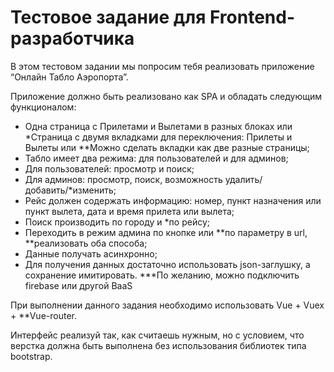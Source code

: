 # Тестовое задание для Frontend-разработчика

В этом тестовом задании мы попросим тебя реализовать приложение “Онлайн Табло Аэропорта”.

Приложение должно быть реализовано как SPA и обладать следующим функционалом:

- Одна страница с Прилетами и Вылетами в разных блоках или *Страница с двумя вкладками для переключения: Прилеты и Вылеты или **Можно сделать вкладки как две разные страницы;
- Табло имеет два режима: для пользователей и для админов;
- Для пользователей: просмотр и поиск;
- Для админов: просмотр, поиск, возможность удалить/добавить/*изменить;
- Рейс должен содержать информацию: номер, пункт назначения или пункт вылета, дата и время прилета или вылета;
- Поиск производить по городу и *по рейсу;
- Переходить в режим админа по кнопке или **по параметру в url, **реализовать оба способа;
- Данные получать асинхронно;
- Для получения данных достаточно использовать json-заглушку, а сохранение имитировать. ***По желанию, можно подключить firebase или другой BaaS


При выполнении данного задания необходимо использовать Vue + Vuex + **Vue-router.

Интерфейс реализуй так, как считаешь нужным, но с условием, что верстка должна быть выполнена без использования библиотек типа bootstrap.
